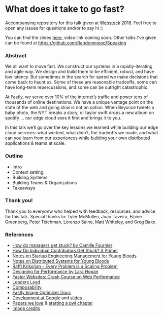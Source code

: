 # What does it take to go fast?

Accompanying repository for this talk given at [Webstock](https://www.webstock.org.nz/18/) 2018. Feel free to open any issues for questions and/or to say hi :)

You can find the slides [here](https://speakerdeck.com/randommood/go-fast), video link coming soon. Other talks I've given can be found at https://github.com/Randommood/Speaking

### Abstract
We all want to move fast. We construct our systems in a rapidly-iterating and agile way. We design and build them to be efficient, robust, and have low latency. But sometimes in the search for speed we make decisions that come back to haunt us. Some of these are reasonable tradeoffs, some can have long-term repercussions, and some can be outright catastrophic.

At Fastly, we serve over 10% of the internet’s traffic and power tens of thousands of online destinations.  We have a unique vantage point on the state of the web and going slow is not an option. When Beyonce tweets a baby photo, the NYT breaks a story, or taylor swift drops a new album on spotify … our edge cloud sees it first and brings it to you.

In this talk we’ll go over the key lessons we learned while building our edge cloud services: what worked, what didn’t, the tradeoffs we made, and what can you learn from our experiences while building your own distributed applications & teams at scale.

### Outline
* Intro
* Context setting
* Building Systems
* Building Teams & Organizations
* Takeaways

### Thank you!
Thank you to everyonw who helped with feedback, resources, and advice for this talk. Special thanks to: Tyler McMullen, Joao Taveira, Elaine Greenberg, Peter Teichman, Lorenzo Saino, Matt Whiteley, and Greg Bako.

### References
* [How do managers get stuck? by Camille Fournier](http://www.elidedbranches.com/2017/09/how-do-managers-get-stuck.html)
* [How Do Individual Contributors Get Stuck? A Primer](http://www.elidedbranches.com/2017/01/how-do-individual-contributors-get.html)
* [Notes on Startup Engineering Management for Young Bloods](http://www.elidedbranches.com/2015/10/notes-on-startup-engineering-management.html)
* [Notes on Distributed Systems for Young Bloods](https://www.somethingsimilar.com/2013/01/14/notes-on-distributed-systems-for-young-bloods/)
* [Raffi Krikorian - Every Problem is a Scaling Problem](https://www.youtube.com/watch?v=b_855b7DRJY)
* [Designing for Performance by Lara Hogan](https://www.amazon.com/Designing-Performance-Weighing-Aesthetics-Speed/dp/1491902515)
* [Faster Websites: Crash Course on Web Performance](https://www.igvita.com/2013/01/15/faster-websites-crash-course-on-web-performance/)
* [Leaders Lead](https://medium.com/emerging-tech-insights/leaders-lead-bc920b4b74c7)
* [Composability](https://en.wikipedia.org/wiki/Composability)
* [Fastly Image Optimizer Docs](https://docs.fastly.com/api/imageopto/)
* [Development at Google](http://www.infoq.com/presentations/Development-at-Google) and [slides](https://qconsf.com/sf2010/dl/qcon-sanfran-2010/slides/AshishKumar_DevelopingProductsattheSpeedandScaleofGoogle.pdf)
* [Papers we love](http://paperswelove.org/) & [starting a pwl chapter](https://github.com/papers-we-love/organizers)
* [Image credits](credits.md)
